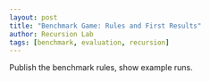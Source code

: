 ```yaml
---
layout: post
title: "Benchmark Game: Rules and First Results"
author: Recursion Lab
tags: [benchmark, evaluation, recursion]
---
```


Publish the benchmark rules, show example runs.
